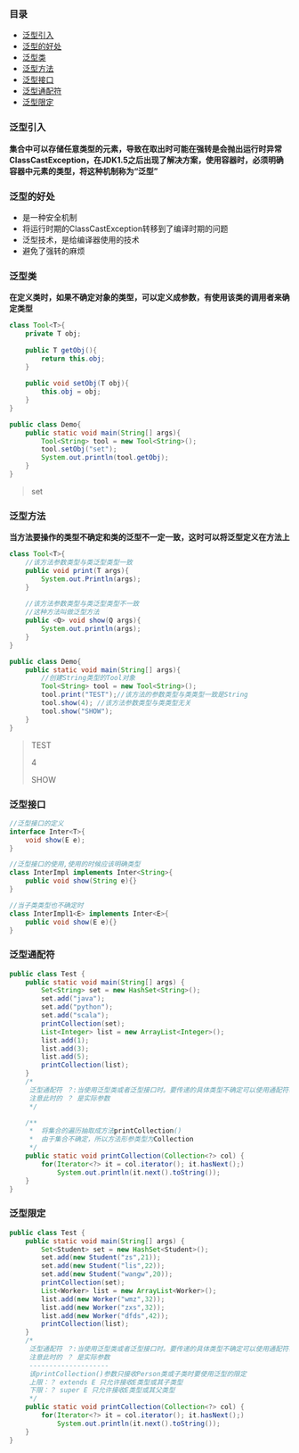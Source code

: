 ### 目录

- [泛型引入](#泛型引入)
- [泛型的好处](#泛型的好处)
- [泛型类](#泛型类)
- [泛型方法](#泛型方法)
- [泛型接口](#泛型接口)
- [泛型通配符](#泛型通配符)
- [泛型限定](#泛型限定)

###  泛型引入

**集合中可以存储任意类型的元素，导致在取出时可能在强转是会抛出运行时异常ClassCastException，在JDK1.5之后出现了解决方案，使用容器时，必须明确容器中元素的类型，将这种机制称为“泛型”**

### 泛型的好处

- 是一种安全机制
- 将运行时期的ClassCastException转移到了编译时期的问题
- 泛型技术，是给编译器使用的技术
- 避免了强转的麻烦

### 泛型类

**在定义类时，如果不确定对象的类型，可以定义成参数，有使用该类的调用者来确定类型**

```java
class Tool<T>{
    private T obj;
    
    public T getObj(){
        return this.obj;
    }
    
    public void setObj(T obj){
        this.obj = obj;
    } 
}

public class Demo{
    public static void main(String[] args){
        Tool<String> tool = new Tool<String>();
        tool.setObj("set");
        System.out.println(tool.getObj);
    }
}
```

>set

### 泛型方法

**当方法要操作的类型不确定和类的泛型不一定一致，这时可以将泛型定义在方法上**

```java
class Tool<T>{
    //该方法参数类型与类泛型类型一致
    public void print(T args){
        System.out.Println(args);
    }
    
    //该方法参数类型与类泛型类型不一致
  	//这种方法叫做泛型方法
    public <Q> void show(Q args){
        System.out.println(args);
    }
}

public class Demo{
	public static void main(String[] args){
        //创建String类型的Tool对象
        Tool<String> tool = new Tool<String>();
        tool.print("TEST");//该方法的参数类型与类类型一致是String
        tool.show(4); //该方法参数类型与类类型无关
        tool.show("SHOW");  
    }
}
```

>TEST
>
>4
>
>SHOW

### 泛型接口

```java
//泛型接口的定义
interface Inter<T>{
    void show(E e);
}

//泛型接口的使用,使用的时候应该明确类型
class InterImpl implements Inter<String>{
    public void show(String e){}
}

//当子类类型也不确定时
class InterImpl1<E> implements Inter<E>{
    public void show(E e){}
}
```

### 泛型通配符

```java
public class Test {
    public static void main(String[] args) {
        Set<String> set = new HashSet<String>();
        set.add("java");
        set.add("python");
        set.add("scala");
        printCollection(set);
        List<Integer> list = new ArrayList<Integer>();
        list.add(1);
        list.add(3);
        list.add(5);
        printCollection(list);
    }
    /*
     泛型通配符 ？:当使用泛型类或者泛型接口时。要传递的具体类型不确定可以使用通配符表示。
     注意此时的 ？ 是实际参数
     */

    /**
     *  将集合的遍历抽取成方法printCollection()
     *  由于集合不确定，所以方法形参类型为Collection
     */
    public static void printCollection(Collection<?> col) {
        for(Iterator<?> it = col.iterator(); it.hasNext();)
            System.out.println(it.next().toString());
    }
} 
```

### 泛型限定

```java
public class Test {
    public static void main(String[] args) {
        Set<Student> set = new HashSet<Student>();
        set.add(new Student("zs",21));
        set.add(new Student("lis",22));
        set.add(new Student("wangw",20));
        printCollection(set);
        List<Worker> list = new ArrayList<Worker>();
       	list.add(new Worker("wmz",32));
        list.add(new Worker("zxs",32));
        list.add(new Worker("dfds",42));
        printCollection(list);
    }
    /*
     泛型通配符 ？:当使用泛型类或者泛型接口时。要传递的具体类型不确定可以使用通配符表示。
     注意此时的 ？ 是实际参数
     --------------------
     该printCollection()参数只接收Person类或子类时要使用泛型的限定
     上限：？ extends E 只允许接收E类型或其子类型
     下限：？ super E 只允许接收E类型或其父类型
     */
    public static void printCollection(Collection<?> col) {
        for(Iterator<?> it = col.iterator(); it.hasNext();)
            System.out.println(it.next().toString());
    }
} 
```